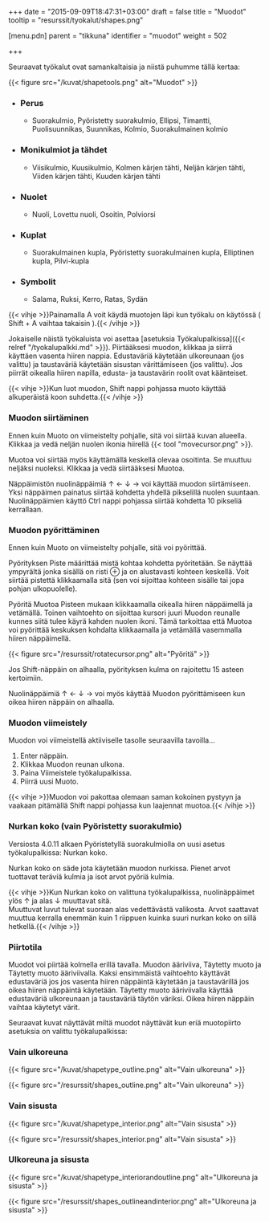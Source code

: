 +++
date = "2015-09-09T18:47:31+03:00"
draft = false
title = "Muodot"
tooltip = "resurssit/tyokalut/shapes.png"

[menu.pdn]
    parent = "tikkuna"
    identifier = "muodot"
    weight = 502

+++

Seuraavat työkalut ovat samankaltaisia ja niistä puhumme tällä kertaa:

{{< figure src="/kuvat/shapetools.png" alt="Muodot" >}}

* ### Perus

  * Suorakulmio, Pyöristetty suorakulmio, Ellipsi, Timantti, Puolisuunnikas, Suunnikas, Kolmio, Suorakulmainen kolmio

* ### Monikulmiot ja tähdet

  * Viisikulmio, Kuusikulmio, Kolmen kärjen tähti, Neljän kärjen tähti, Viiden kärjen tähti, Kuuden kärjen tähti

* ### Nuolet

  * Nuoli, Lovettu nuoli, Osoitin, Polviorsi

* ### Kuplat

  * Suorakulmainen kupla, Pyöristetty suorakulmainen kupla, Elliptinen kupla, Pilvi-kupla

* ### Symbolit

  * Salama, Ruksi, Kerro, Ratas, Sydän

{{< vihje >}}Painamalla A voit käydä muotojen läpi kun työkalu on käytössä ( Shift + A vaihtaa takaisin ).{{< /vihje >}}

Jokaiselle näistä työkaluista voi asettaa [asetuksia Työkalupalkissa]({{< relref "/tyokalupalkki.md" >}}). Piirtääksesi muodon,
klikkaa ja siirrä käyttäen vasenta hiiren nappia. Edustaväriä käytetään ulkoreunaan (jos valittu) ja taustaväriä käytetään
sisustan värittämiseen (jos valittu). Jos piirrät oikealla hiiren napilla, edusta- ja taustavärin roolit ovat käänteiset.

{{< vihje >}}Kun luot muodon, Shift nappi pohjassa muoto käyttää alkuperäistä koon suhdetta.{{< /vihje >}}

### Muodon siirtäminen

Ennen kuin Muoto on viimeistelty pohjalle, sitä voi siirtää kuvan alueella. Klikkaa ja vedä neljän nuolen ikonia hiirellä
{{< tool "movecursor.png" >}}.

Muotoa voi siirtää myös käyttämällä keskellä olevaa osoitinta. Se muuttuu neljäksi nuoleksi. Klikkaa ja vedä siirtääksesi Muotoa.

Näppäimistön nuolinäppäimiä ↑ ← ↓ → voi käyttää muodon siirtämiseen. Yksi näppäimen painatus siirtää kohdetta yhdellä pikselillä
nuolen suuntaan. Nuolinäppäimien käyttö Ctrl nappi pohjassa siirtää kohdetta 10 pikseliä kerrallaan.

### Muodon pyörittäminen

Ennen kuin Muoto on viimeistelty pohjalle, sitä voi pyörittää.

Pyörityksen Piste määrittää mistä kohtaa kohdetta pyöritetään. Se näyttää ympyrältä jonka sisällä on risti &oplus; ja on alustavasti
kohteen keskellä. Voit siirtää pistettä klikkaamalla sitä (sen voi sijoittaa kohteen sisälle tai jopa pohjan ulkopuolelle).

Pyöritä Muotoa Pisteen mukaan klikkaamalla oikealla hiiren näppäimellä ja vetämällä. Toinen vaihtoehto on sijoittaa kursori juuri
Muodon reunalle kunnes siitä tulee käyrä kahden nuolen ikoni. Tämä tarkoittaa että Muotoa voi pyörittää keskuksen kohdalta klikkaamalla
ja vetämällä vasemmalla hiiren näppäimellä.

{{< figure src="/resurssit/rotatecursor.png" alt="Pyöritä" >}}

Jos Shift-näppäin on alhaalla, pyörityksen kulma on rajoitettu 15 asteen kertoimiin.

Nuolinäppäimiä ↑ ← ↓ → voi myös käyttää Muodon pyörittämiseen kun oikea hiiren näppäin on alhaalla.

### Muodon viimeistely

Muodon voi viimeistellä aktiiviselle tasolle seuraavilla tavoilla…

1. Enter näppäin.
1. Klikkaa Muodon reunan ulkona.
1. Paina Viimeistele työkalupalkissa.
1. Piirrä uusi Muoto.

{{< vihje >}}Muodon voi pakottaa olemaan saman kokoinen pystyyn ja vaakaan pitämällä Shift nappi pohjassa kun laajennat muotoa.{{< /vihje >}}

### Nurkan koko (vain Pyöristetty suorakulmio)

Versiosta 4.0.11 alkaen Pyöristetyllä suorakulmiolla on uusi asetus työkalupalkissa: Nurkan koko.

Nurkan koko on säde jota käytetään muodon nurkissa. Pienet arvot tuottavat teräviä kulmia ja isot arvot pyöriä kulmia.

{{< vihje >}}Kun Nurkan koko on valittuna työkalupalkissa, nuolinäppäimet ylös ↑ ja alas ↓ muuttavat sitä.<br/>Muuttuvat luvut tulevat suoraan alas vedettävästä valikosta. Arvot saattavat muuttua kerralla enemmän kuin 1 riippuen kuinka suuri nurkan koko on sillä hetkellä.{{< /vihje >}}

### Piirtotila

Muodot voi piirtää kolmella erillä tavalla. Muodon ääriviiva, Täytetty muoto ja Täytetty muoto ääriviivalla. Kaksi ensimmäistä
vaihtoehto käyttävät edustaväriä jos jos vasenta hiiren näppäintä käytetään ja taustavärillä jos oikea hiiren näppäintä käytetään.
Täytetty muoto ääriviivalla käyttää edustaväriä ulkoreunaan ja taustaväriä täytön väriksi. Oikea hiiren näppäin vaihtaa käytetyt värit.

Seuraavat kuvat näyttävät miltä muodot näyttävät kun eriä muotopiirto asetuksia on valittu työkalupalkissa:

### Vain ulkoreuna

{{< figure src="/kuvat/shapetype_outline.png" alt="Vain ulkoreuna" >}}

{{< figure src="/resurssit/shapes_outline.png" alt="Vain ulkoreuna" >}}

### Vain sisusta

{{< figure src="/kuvat/shapetype_interior.png" alt="Vain sisusta" >}}

{{< figure src="/resurssit/shapes_interior.png" alt="Vain sisusta" >}}

### Ulkoreuna ja sisusta

{{< figure src="/kuvat/shapetype_interiorandoutline.png" alt="Ulkoreuna ja sisusta" >}}

{{< figure src="/resurssit/shapes_outlineandinterior.png" alt="Ulkoreuna ja sisusta" >}}
